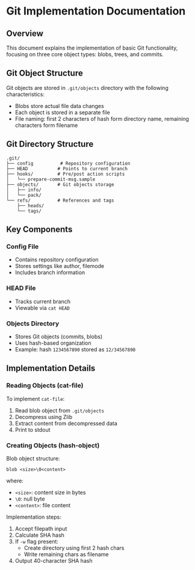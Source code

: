 # Git Implementation Documentation

## Overview
This document explains the implementation of basic Git functionality, focusing on three core object types: blobs, trees, and commits.

## Git Object Structure
Git objects are stored in `.git/objects` directory with the following characteristics:
- Blobs store actual file data changes
- Each object is stored in a separate file
- File naming: first 2 characters of hash form directory name, remaining characters form filename

## Git Directory Structure
```
.git/
├── config          # Repository configuration
├── HEAD           # Points to current branch
├── hooks/         # Pre/post action scripts
│   └── prepare-commit-msg.sample
├── objects/       # Git objects storage
│   ├── info/
│   └── pack/
└── refs/          # References and tags
    ├── heads/
    └── tags/
```

## Key Components

### Config File
- Contains repository configuration
- Stores settings like author, filemode
- Includes branch information

### HEAD File
- Tracks current branch
- Viewable via `cat HEAD`

### Objects Directory
- Stores Git objects (commits, blobs)
- Uses hash-based organization
- Example: hash `1234567890` stored as `12/34567890`

## Implementation Details

### Reading Objects (cat-file)
To implement `cat-file`:
1. Read blob object from `.git/objects`
2. Decompress using Zlib
3. Extract content from decompressed data
4. Print to stdout

### Creating Objects (hash-object)
Blob object structure:
```
blob <size>\0<content>
```
where:
- `<size>`: content size in bytes
- `\0`: null byte
- `<content>`: file content

Implementation steps:
1. Accept filepath input
2. Calculate SHA hash
3. If `-w` flag present:
   - Create directory using first 2 hash chars
   - Write remaining chars as filename
4. Output 40-character SHA hash
